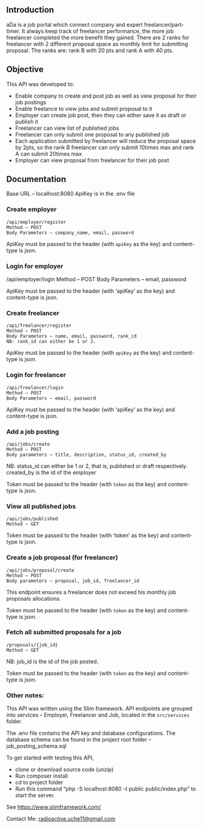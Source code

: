 ## Introduction 

aDa is a job portal which connect company and expert freelancer/part-timer. It always keep track of freelancer performance, the more job freelancer completed the more benefit they
gained. There are 2 ranks for freelancer with 2 different proposal space as monthly limit for
submitting proposal. The ranks are: rank B with 20 pts and rank A with 40 pts.

## Objective

This API was developed to:
+ Enable company to create and post job as well as view proposal for their job postings
+ Enable freelance to view jobs and submit proposal to it
+ Employer can create job post, then they can either save it as draft or publish it
+ Freelancer can view list of published jobs
+ Freelancer can only submit one proposal to any published job
+ Each application submitted by freelancer will reduce the proposal space by 2pts, so the rank B freelancer can only submit 10times max and rank A can submit 20times max
+ Employer can view proposal from freelancer for their job post

## Documentation

Base URL – localhost:8080
ApiKey is in the .env file

### Create employer
```
/api/employer/register
Method – POST
Body Parameters – company_name, email, password
```

ApiKey must be passed to the header (with `apiKey` as the key) and content-type is json. 

### Login for employer
/api/employer/login
Method – POST
Body Parameters – email, password

ApiKey must be passed to the header (with ‘apiKey’ as the key) and content-type is json. 

### Create freelancer
```
/api/freelancer/register
Method – POST
Body Parameters – name, email, password, rank_id
NB: rank_id can either be 1 or 2. 
```

ApiKey must be passed to the header (with `apiKey` as the key) and content-type is json. 

### Login for freelancer
```
/api/freelancer/login
Method – POST
Body Parameters – email, password
```

ApiKey must be passed to the header (with ‘apiKey’ as the key) and content-type is json. 

### Add a job posting
```
/api/jobs/create
Method – POST
Body parameters – title, description, status_id, created_by
```

NB: status_id can either be 1 or 2, that is, published or draft respectively. created_by is the id of the employer

Token must be passed to the header (with `token` as the key) and content-type is json. 

### View all published jobs
```
/api/jobs/published
Method – GET
```

Token must be passed to the header (with ‘token’ as the key) and content-type is json. 

### Create a job proposal (for freelancer)
```
/api/jobs/proposal/create
Method – POST
Body parameters – proposal, job_id, freelancer_id
```

This endpoint ensures a freelancer does not exceed his monthly job proposals allocations.

Token must be passed to the header (with `token` as the key) and content-type is json. 


### Fetch all submitted proposals for a job
```
/proposals/{job_id}
Method – GET
```

NB: job_id is the id of the job posted.

Token must be passed to the header (with `token` as the key) and content-type is json. 

### Other notes:

This API was written using the Slim framework. API endpoints are grouped into services – Employer, Freelancer and Job, located in the `src/services` folder. 

The .env file contains the API key and database configurations. 
The database schema can be found in the project root folder – job_posting_schema.sql

To get started with testing this API, 
+ clone or download source code (unzip)
+ Run composer install
+ cd to project folder
+ Run this command “php -S localhost:8080 -t public public/index.php” to start the server.

See https://www.slimframework.com/

Contact Me: radioactive.uche11@gmail.com
